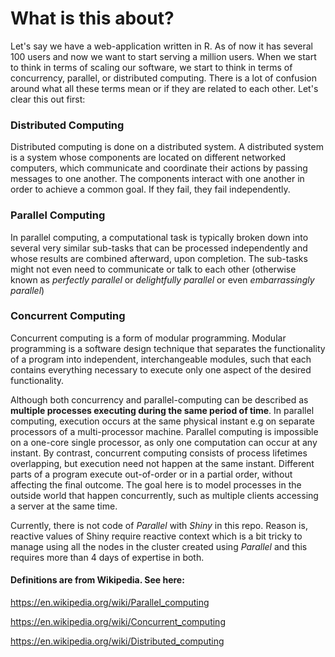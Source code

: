 # What is this about?

Let's say we have a web-application written in R. As of now it has several 100 users and now we want to start serving a million users. When we
start to think in terms of scaling our software, we start to think in terms of concurrency, parallel, or distributed computing. There is a lot of 
confusion around what all these terms mean or if they are related to each other. Let's clear this out first:


### Distributed Computing
Distributed computing is done on a distributed system. A distributed system is a system whose components are located on different networked
computers, which communicate and coordinate their actions by passing messages to one another. The components interact with one another in
order to achieve a common goal. If they fail, they fail independently.


### Parallel Computing
In parallel computing, a computational task is typically broken down into several very similar sub-tasks that can be processed independently and
whose results are combined afterward, upon completion. The sub-tasks might not even need to communicate or talk to each other 
(otherwise known as *perfectly parallel* or *delightfully parallel* or even *embarrassingly parallel*)


### Concurrent Computing
Concurrent computing is a form of modular programming. Modular programming is a software design technique that separates the functionality
of a program into independent, interchangeable modules, such that each contains everything necessary to execute only one aspect of the desired
functionality.

Although both concurrency and parallel-computing can be described as **multiple processes executing during the same period of time**. In
parallel computing, execution occurs at the same physical instant e.g on separate processors of a multi-processor machine. Parallel computing is
impossible on a one-core single processor, as only one computation can occur at any instant. By contrast, concurrent computing consists of 
process lifetimes overlapping, but execution need not happen at the same instant. Different parts of a program execute out-of-order or in a 
partial order, without affecting the final outcome. The goal here is to model processes in the outside world that happen concurrently, such as 
multiple clients accessing a server at the same time.

Currently, there is not code of *Parallel* with *Shiny* in this repo. Reason is,  reactive values of Shiny require reactive context which is a bit tricky to manage using all the nodes in the cluster created using *Parallel* and this requires more than 4 days of expertise in both.   


####  Definitions are from Wikipedia. See here:

https://en.wikipedia.org/wiki/Parallel_computing

https://en.wikipedia.org/wiki/Concurrent_computing

https://en.wikipedia.org/wiki/Distributed_computing
